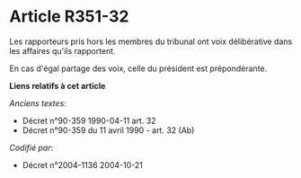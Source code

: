 # Article R351-32

Les rapporteurs pris hors les membres du tribunal ont voix délibérative dans les affaires qu'ils rapportent.

En cas d'égal partage des voix, celle du président est prépondérante.

**Liens relatifs à cet article**

_Anciens textes_:

  - Décret n°90-359 1990-04-11 art. 32
  - Décret n°90-359 du 11 avril 1990 - art. 32 (Ab)

_Codifié par_:

  - Décret n°2004-1136 2004-10-21

